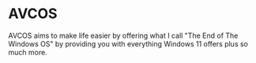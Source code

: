 # AVCOS
AVCOS aims to make life easier by offering what I call "The End of The Windows OS" by providing you with everything Windows 11 offers plus so much more.
